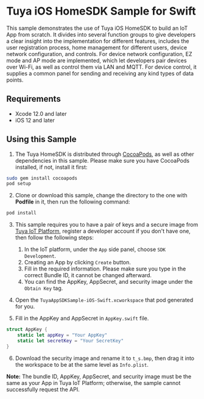 # Tuya iOS HomeSDK Sample for Swift

This sample demonstrates the use of Tuya iOS HomeSDK to build an IoT App from scratch. It divides into several function groups to give developers a clear insight into the implementation for different features, includes the user registration process, home management for different users, device network configuration, and controls. For device network configuration, EZ mode and AP mode are implemented, which let developers pair devices over Wi-Fi, as well as control them via LAN and MQTT. For device control, it supplies a common panel for sending and receiving any kind types of data points.

## Requirements
* Xcode 12.0 and later
* iOS 12 and later


## Using this Sample
1. The Tuya HomeSDK is distributed through [CocoaPods](http://cocoapods.org/), as well as other dependencies in this sample. Please make sure you have CocoaPods installed, if not, install it first:

```bash
sudo gem install cocoapods
pod setup
```

2. Clone or download this sample, change the directory to the one with **Podfile** in it, then run the following command:

```bash
pod install
```

3. This sample requires you to have a pair of keys and a secure image from [Tuya IoT Platform](https://developer.tuya.com/), register a developer account if you don't have one, then follow the following steps:
	1. In the IoT platform, under the `App` side panel, choose `SDK Development`.
	2. Creating an App by clicking `Create` button.
	3. Fill in the required information. Please make sure you type in the correct Bundle ID, it cannot be changed afterward.
	4. You can find the AppKey, AppSecret, and security image under the `Obtain Key` tag.

4. Open the `TuyaAppSDKSample-iOS-Swift.xcworkspace` that pod generated for you.
5. Fill in the AppKey and AppSecret in `AppKey.swift` file.

```swift
struct AppKey {
    static let appKey = "Your AppKey"
    static let secretKey = "Your SecretKey"
}
```

6. Download the security image and rename it to `t_s.bmp`, then drag it into the workspace to be at the same level as `Info.plist`.

**Note:** The bundle ID, AppKey, AppSecret, and security image must be the same as your App in Tuya IoT Platform; otherwise, the sample cannot successfully request the API.